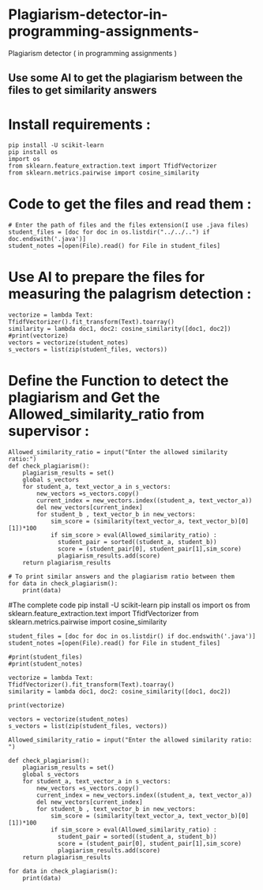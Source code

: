 # Plagiarism-detector-in-programming-assignments-
Plagiarism detector ( in programming assignments )
## Use some AI to get the plagiarism between the files to get similarity answers

# Install requirements :
    pip install -U scikit-learn
    pip install os
    import os
    from sklearn.feature_extraction.text import TfidfVectorizer
    from sklearn.metrics.pairwise import cosine_similarity
    
# Code to get the files and read them :
    # Enter the path of files and the files extension(I use .java files)
    student_files = [doc for doc in os.listdir("../../..") if doc.endswith('.java')]
    student_notes =[open(File).read() for File in student_files]

# Use AI to prepare the files for measuring the palagrism detection :
    vectorize = lambda Text: TfidfVectorizer().fit_transform(Text).toarray()
    similarity = lambda doc1, doc2: cosine_similarity([doc1, doc2])
    #print(vectorize)
    vectors = vectorize(student_notes)
    s_vectors = list(zip(student_files, vectors))

# Define the Function to detect the plagiarism and Get the Allowed_similarity_ratio from supervisor :
    Allowed_similarity_ratio = input("Enter the allowed similarity ratio:")
    def check_plagiarism():
        plagiarism_results = set()
        global s_vectors
        for student_a, text_vector_a in s_vectors:
            new_vectors =s_vectors.copy()
            current_index = new_vectors.index((student_a, text_vector_a))
            del new_vectors[current_index]
            for student_b , text_vector_b in new_vectors:
                sim_score = (similarity(text_vector_a, text_vector_b)[0][1])*100
                if sim_score > eval(Allowed_similarity_ratio) :
                  student_pair = sorted((student_a, student_b))
                  score = (student_pair[0], student_pair[1],sim_score)
                  plagiarism_results.add(score)
        return plagiarism_results
    
    # To print similar answers and the plagiarism ratio between them
    for data in check_plagiarism():
        print(data)
        
#The complete code
    pip install -U scikit-learn
    pip install os
    import os
    from sklearn.feature_extraction.text import TfidfVectorizer
    from sklearn.metrics.pairwise import cosine_similarity
    
    student_files = [doc for doc in os.listdir() if doc.endswith('.java')]
    student_notes =[open(File).read() for File in student_files]
    
    #print(student_files)
    #print(student_notes)
    
    vectorize = lambda Text: TfidfVectorizer().fit_transform(Text).toarray()
    similarity = lambda doc1, doc2: cosine_similarity([doc1, doc2])
    
    print(vectorize)
    
    vectors = vectorize(student_notes)
    s_vectors = list(zip(student_files, vectors))
    
    Allowed_similarity_ratio = input("Enter the allowed similarity ratio: ")
    
    def check_plagiarism():
        plagiarism_results = set()
        global s_vectors
        for student_a, text_vector_a in s_vectors:
            new_vectors =s_vectors.copy()
            current_index = new_vectors.index((student_a, text_vector_a))
            del new_vectors[current_index]
            for student_b , text_vector_b in new_vectors:
                sim_score = (similarity(text_vector_a, text_vector_b)[0][1])*100
                if sim_score > eval(Allowed_similarity_ratio) :
                  student_pair = sorted((student_a, student_b))
                  score = (student_pair[0], student_pair[1],sim_score)
                  plagiarism_results.add(score)
        return plagiarism_results

    for data in check_plagiarism():
        print(data)



   
